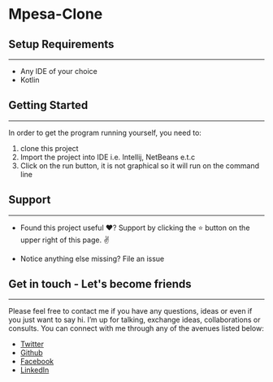 # Mpesa-Clone


## Setup Requirements
----------------

- Any IDE of your choice
- Kotlin

## Getting Started
----------------

In order to get the program running yourself, you need to:

1.  clone this project
2.  Import the project into IDE i.e. Intellij, NetBeans e.t.c
3.  Click on the run button, it is not graphical so it will run on the command line


## Support
--------

- Found this project useful ❤️? Support by clicking the ⭐️ button on the upper right of this page. ✌️

- Notice anything else missing? File an issue 

## Get in touch - Let's become friends
-----------------------------------

Please feel free to contact me if you have any questions, ideas or even if you just want to say hi. I’m up for talking, exchange ideas, collaborations or consults. You can connect with me through any of the avenues listed below:
- [Twitter](https://twitter.com/kanyi_joel)
- [Github](https://github.com/JoelKanyi)
- [Facebook](https://www.facebook.com/joel.kanyi.71)
- [LinkedIn](https://www.linkedin.com/in/joel-kanyi-037270174/) 




